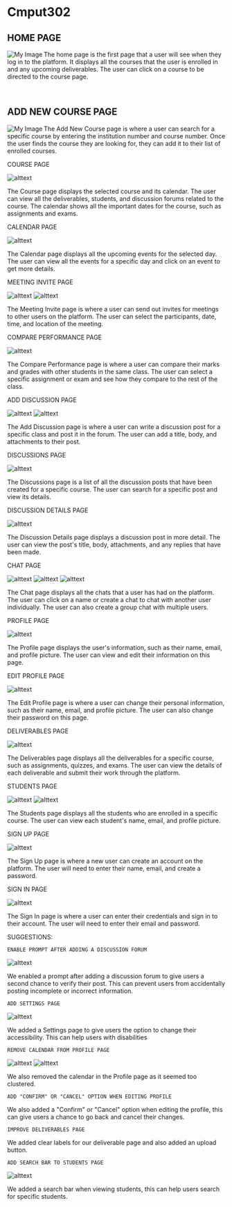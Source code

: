 # Cmput302

## HOME PAGE

<img align="left" src="/Home.png" alt="My Image">

The home page is the first page that a user will see when they log in to the platform. It displays all the courses that the user is enrolled in and any upcoming deliverables. The user can click on a course to be directed to the course page.

<br clear="left"/>


## ADD NEW COURSE PAGE

<img align="left" src="/addnewcoursepage.png" alt="My Image">

The Add New Course page is where a user can search for a specific course by entering the institution number and course number. Once the user finds the course they are looking for, they can add it to their list of enrolled courses.

COURSE PAGE

![alttext](coursepage.png)

The Course page displays the selected course and its calendar. The user can view all the deliverables, students, and discussion forums related to the course. The calendar shows all the important dates for the course, such as assignments and exams.

CALENDAR PAGE

![alttext](calendar.png)

The Calendar page displays all the upcoming events for the selected day. The user can view all the events for a specific day and click on an event to get more details.

MEETING INVITE PAGE

![alttext](meetinginvite1.png)
![alttext](meetinginvite2.png)

The Meeting Invite page is where a user can send out invites for meetings to other users on the platform. The user can select the participants, date, time, and location of the meeting.

COMPARE PERFORMANCE PAGE

![alttext](compare.png)

The Compare Performance page is where a user can compare their marks and grades with other students in the same class. The user can select a specific assignment or exam and see how they compare to the rest of the class.

ADD DISCUSSION PAGE

![alttext](addDiscussion1.png)
![alttext](addDiscussion2.png)

The Add Discussion page is where a user can write a discussion post for a specific class and post it in the forum. The user can add a title, body, and attachments to their post.

DISCUSSIONS PAGE

![alttext](discussionpage.png)

The Discussions page is a list of all the discussion posts that have been created for a specific course. The user can search for a specific post and view its details.

DISCUSSION DETAILS PAGE

![alttext](discussionDetails.png)

The Discussion Details page displays a discussion post in more detail. The user can view the post's title, body, attachments, and any replies that have been made.

CHAT PAGE

![alttext](chat.png)
![alttext](chat2.png)
![alttext](chat3.png)

The Chat page displays all the chats that a user has had on the platform. The user can click on a name or create a chat to chat with another user individually. The user can also create a group chat with multiple users.

PROFILE PAGE

![alttext](profile2.png)

The Profile page displays the user's information, such as their name, email, and profile picture. The user can view and edit their information on this page.

EDIT PROFILE PAGE

![alttext](profile2.png)

The Edit Profile page is where a user can change their personal information, such as their name, email, and profile picture. The user can also change their password on this page.

DELIVERABLES PAGE

![alttext](deliverables.png)

The Deliverables page displays all the deliverables for a specific course, such as assignments, quizzes, and exams. The user can view the details of each deliverable and submit their work through the platform.

STUDENTS PAGE

![alttext](students1.png)
![alttext](students2.png)

The Students page displays all the students who are enrolled in a specific course. The user can view each student's name, email, and profile picture.

SIGN UP PAGE

![alttext](signup.png)

The Sign Up page is where a new user can create an account on the platform. The user will need to enter their name, email, and create a password.

SIGN IN PAGE

![alttext](signin.png)

The Sign In page is where a user can enter their credentials and sign in to their account. The user will need to enter their email and password.

SUGGESTIONS:

    ENABLE PROMPT AFTER ADDING A DISCUSSION FORUM
    
   ![alttext](addDiscussion2.png)

We enabled a prompt after adding a discussion forum to give users a second chance to verify their post. This can prevent users from accidentally posting incomplete or incorrect information.

    ADD SETTINGS PAGE
    
   ![alttext](setting.png)

We added a Settings page to give users the option to change their accessibility. This can help users with disabilities

    REMOVE CALENDAR FROM PROFILE PAGE
    
   ![alttext](profile.png)
   ![alttext](profile2.png)

We also removed the calendar in the Profile page as it seemed too clustered.

    ADD "CONFIRM" OR "CANCEL" OPTION WHEN EDITING PROFILE
    
    

We also added a "Confirm" or "Cancel" option when editing the profile, this can give users a chance to go back and cancel their changes.

    IMPROVE DELIVERABLES PAGE
    
    

We added clear labels for our deliverable page and also added an upload button.

    ADD SEARCH BAR TO STUDENTS PAGE
    
   ![alttext](search.png)

We added a search bar when viewing students, this can help users search for specific students.
